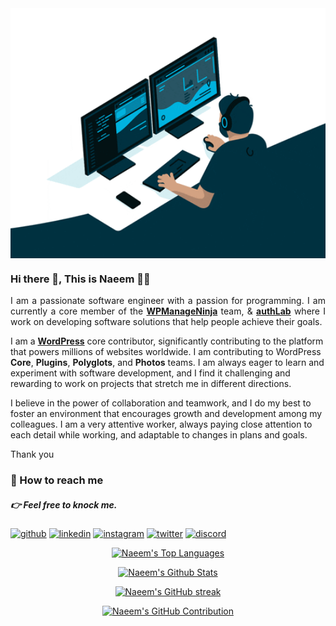 <div>
   <img src="https://github.com/NaeemHaque/NaeemHaque/blob/main/gif/programmer.gif" width="100%" height="400px" style="display: flex; justify-content: center;" >
</div>

### Hi there 👋, This is Naeem 👨‍💻
<p style="text-align: justify;">
I am a passionate software engineer with a passion for programming. I am currently a core member of the <a href="https://github.com/WPManageNinja"><strong>WPManageNinja</strong></a> team, & <a href="https://authlab.io"><strong>authLab</strong></a> where I work on developing software solutions that help people achieve their goals.

I am a <a href="https://wordpress.org"><strong>WordPress</strong></a> core contributor, significantly contributing to the platform that powers millions of websites worldwide. I am contributing to WordPress <strong>Core</strong>, <strong>Plugins</strong>, <strong>Polyglots</strong>, and <strong>Photos</strong> teams. I am always eager to learn and experiment with software development, and I find it challenging and rewarding to work on projects that stretch me in different directions.

I believe in the power of collaboration and teamwork, and I do my best to foster an environment that encourages growth and development among my colleagues. I am a very attentive worker, always paying close attention to each detail while working, and adaptable to changes in plans and goals.
   
Thank you
</p>


### 💌 How to reach me
##### 👉 Feel free to knock me.
[<img src='https://cdn.jsdelivr.net/npm/simple-icons@3.0.1/icons/github.svg' alt='github' height='40'>](https://github.com/NaeemHaque)  [<img src='https://cdn.jsdelivr.net/npm/simple-icons@3.0.1/icons/linkedin.svg' alt='linkedin' height='40'>](https://www.linkedin.com/in/gulam-sarwer-8626101a3/)  [<img src='https://cdn.jsdelivr.net/npm/simple-icons@3.0.1/icons/instagram.svg' alt='instagram' height='40'>](https://www.instagram.com/haque_naeem/)  [<img src='https://cdn.jsdelivr.net/npm/simple-icons@3.0.1/icons/twitter.svg' alt='twitter' height='40'>](https://twitter.com/@NaeemHaque5)  [<img src='https://cdn.jsdelivr.net/npm/simple-icons@3.0.1/icons/discord.svg' alt='discord' height='40'>](https://discord.com/channels/NaeemHaque#7966) 




<!-- 
### 💻 Languages 

<img src="https://github.com/NaeemHaque/NaeemHaque/blob/main/gif/c.gif" width="90px"> <img src="https://github.com/NaeemHaque/NaeemHaque/blob/main/gif/c%2B%2B.gif" width="90px"> <img src="https://github.com/NaeemHaque/NaeemHaque/blob/main/gif/java.gif" width="90px"> <img src="https://github.com/NaeemHaque/NaeemHaque/blob/main/gif/js.gif" width="90px"> <img src="https://github.com/NaeemHaque/NaeemHaque/blob/main/gif/php.gif" width="90px"> <img src="https://github.com/NaeemHaque/NaeemHaque/blob/main/gif/python.gif" width="90px">


### 🛠️ Tools and Technologies

<img src="https://github.com/NaeemHaque/NaeemHaque/blob/main/gif/html.gif" width="90px"> <img src="https://github.com/NaeemHaque/NaeemHaque/blob/main/gif/css.gif" width="90px"> <img src="https://github.com/NaeemHaque/NaeemHaque/blob/main/gif/bootstrap.jpg" width="90px"> <img src="https://github.com/NaeemHaque/NaeemHaque/blob/main/gif/vue.gif" width="115px"> <img src="https://github.com/NaeemHaque/NaeemHaque/blob/main/gif/vuetify.png" width="90px"> <img src="https://github.com/NaeemHaque/NaeemHaque/blob/main/gif/nodejs.gif" width="90px"> <img src="https://github.com/NaeemHaque/NaeemHaque/blob/main/gif/cisco.gif" width="90px">


### 📋 Databases

<img src="https://github.com/NaeemHaque/NaeemHaque/blob/main/gif/firebase.gif" width="110px"> <img src="https://github.com/NaeemHaque/NaeemHaque/blob/main/gif/oracle.gif" width="115px"> 
-->

<p align="center">
   <a href="https://github.com/naeemHaque"><img alt="Naeem's Top Languages" src="https://denvercoder1-github-readme-stats.vercel.app/api/top-langs/username=naeemhaque&langs_count=8&layout=compact&theme=react&border_color=7F3FBF&bg_color=0D1117&title_color=F85D7F&icon_color=F8D866" height="192px" width="49.5%"/></a>
</p>

<p align="center">
   <a href="https://github.com/naeemHaque"><img alt="Naeem's Github Stats" src="https://denvercoder1-github-readme-stats.vercel.app/api?username=naeemhaque&show_icons=true&count_private=true&theme=react&border_color=7F3FBF&bg_color=0D1117&title_color=F85D7F&icon_color=F8D866" height="192px" width="49.5%"/>
</p>

<p align="center">
  <a href="https://github.com/naeemHaque">
    <img src="https://github-readme-streak-stats.herokuapp.com/?user=naeemhaque&theme=radical&border=7F3FBF&background=0D1117" alt="Naeem's GitHub streak"/>
  </a>
</p>

<p align="center">
  <a href="https://github.com/naeemHaque">
    <img src="https://github-profile-summary-cards.vercel.app/api/cards/profile-details?username=naeemhaque&theme=radical" alt="Naeem's GitHub Contribution"/>
  </a>
</p>

<br/>


